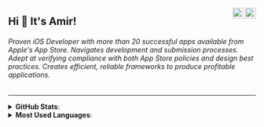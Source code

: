 <a href="https://twitter.com/AmoAmir_" target="_blank" rel="nofollow"><img align="right" alt="Amir's Twitter" width="22px" src="https://seeklogo.com/images/T/twitter-logo-A84FE9258E-seeklogo.com.png"/></a><a href="https://www.linkedin.com/in/amirdalirii/" target="_blank" rel="nofollow"><img align="right" alt="Amir's Linkdein" width="22px" src="https://www.flaticon.com/svg/static/icons/svg/174/174857.svg"/></a>
## Hi 👋 It's Amir! 

###### Proven iOS Developer with more than 20 successful apps available from Apple's App Store. Navigates development and submission processes. Adept at verifying compliance with both App Store policies and design best practices. Creates efficient, reliable frameworks to produce profitable applications. 

----
<details> 
 <summary><b> GitHub Stats</b>: </summary>
<br>
  
![Github stats](https://github-readme-stats.vercel.app/api?username=AmirDaliri&theme=gotham&show_icons=true&count_private=true)
</details> 
<details> 
 <summary><b> Most Used Languages</b>: </summary>
<br>
  
![Top Languages Card](https://github-readme-stats.vercel.app/api/top-langs/?username=AmirDaliri&layout=compact)
</details> 


<!--
<a href="https://twitter.com/AmoAmir_" target="_blank" rel="nofollow"><img align="right" alt="Amir's Twitter" width="22px" src="https://cdn.jsdelivr.net/npm/simple-icons@v3/icons/twitter.svg" /></a><a href="https://www.linkedin.com/in/amirdalirii/" target="_blank" rel="nofollow"><img align="right" alt="Amir's Linkdein" width="22px" src="https://cdn.jsdelivr.net/npm/simple-icons@v3/icons/linkedin.svg"/></a>
**AmirDaliri/AmirDaliri** is a ✨ _special_ ✨ repository because its `README.md` (this file) appears on your GitHub profile.
Here are some ideas to get you started:

- 🔭 I’m currently working on ...
- 🌱 I’m currently learning ...
- 👯 I’m looking to collaborate on ...
- 🤔 I’m looking for help with ...
- 💬 Ask me about ...
- 📫 How to reach me: ...
- 😄 Pronouns: ...
- ⚡ Fun fact: ...
-->
